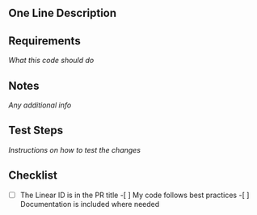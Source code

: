## One Line Description

## Requirements

_What this code should do_

## Notes

_Any additional info_

## Test Steps

_Instructions on how to test the changes_

## Checklist

-[ ] The Linear ID is in the PR title -[ ] My code follows best practices -[ ] Documentation is included where needed
